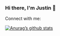 ### Hi there, I'm Justin 👋

<!--
**justin-hsieh/justin-hsieh** is a ✨ _special_ ✨ repository because its `README.md` (this file) appears on your GitHub profile.

Here are some ideas to get you started:

- 🔭 I’m currently working on ...
- 🌱 I’m currently learning ...
- 👯 I’m looking to collaborate on ...
- 🤔 I’m looking for help with ...
- 💬 Ask me about ...
- 📫 How to reach me: ...
- 😄 Pronouns: ...
- ⚡ Fun fact: ...
-->
Connect with me:


[![Anurag’s github stats](https://github-readme-stats.vercel.app/api?username=justin-hsieh)](https://github.com/justin-hsieh)
<!--
[![Top Langs](https://github-readme-stats.vercel.app/api/top-langs/?username=justin-hsieh&layout=compact)](https://github.com/justin-hsieh)
-->
